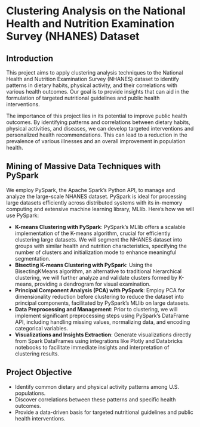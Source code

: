 # Clustering Analysis on the National Health and Nutrition Examination Survey (NHANES) Dataset

## Introduction

This project aims to apply clustering analysis techniques to the National Health and Nutrition Examination Survey (NHANES) dataset to identify patterns in dietary habits, physical activity, and their correlations with various health outcomes. Our goal is to provide insights that can aid in the formulation of targeted nutritional guidelines and public health interventions.

The importance of this project lies in its potential to improve public health outcomes. By identifying patterns and correlations between dietary habits, physical activities, and diseases, we can develop targeted interventions and personalized health recommendations. This can lead to a reduction in the prevalence of various illnesses and an overall improvement in population health.

## Mining of Massive Data Techniques with PySpark

We employ PySpark, the Apache Spark’s Python API, to manage and analyze the large-scale NHANES dataset. PySpark is ideal for processing large datasets efficiently across distributed systems with its in-memory computing and extensive machine learning library, MLlib. Here’s how we will use PySpark:

- **K-means Clustering with PySpark**: PySpark’s MLlib offers a scalable implementation of the K-means algorithm, crucial for efficiently clustering large datasets. We will segment the NHANES dataset into groups with similar health and nutrition characteristics, specifying the number of clusters and initialization mode to enhance meaningful segmentation.
- **Bisecting K-means Clustering with PySpark**: Using the BisectingKMeans algorithm, an alternative to traditional hierarchical clustering, we will further analyze and validate clusters formed by K-means, providing a dendrogram for visual examination.
- **Principal Component Analysis (PCA) with PySpark**: Employ PCA for dimensionality reduction before clustering to reduce the dataset into principal components, facilitated by PySpark’s MLlib on large datasets.
- **Data Preprocessing and Management**: Prior to clustering, we will implement significant preprocessing steps using PySpark’s DataFrame API, including handling missing values, normalizing data, and encoding categorical variables.
- **Visualizations and Insights Extraction**: Generate visualizations directly from Spark DataFrames using integrations like Plotly and Databricks notebooks to facilitate immediate insights and interpretation of clustering results.

## Project Objective

- Identify common dietary and physical activity patterns among U.S. populations.
- Discover correlations between these patterns and specific health outcomes.
- Provide a data-driven basis for targeted nutritional guidelines and public health interventions.

